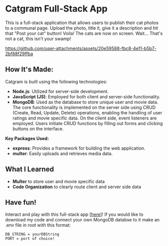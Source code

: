 # Catgram Full-Stack App
This is a full-stack application that allows users to publish their cat photos to a communal page.
Upload the photo, title it, give it a description and hit that "Post your cat" button! Voila! The cats are now on screen. 
Wait... That's not a cat, this isn't your swamp!

https://github.com/user-attachments/assets/20e59588-fbc8-4e11-b5b7-2bf88f29ffba

## How It's Made:
Catgram is built using the following technologies:

- **Node.js**: Utilized for server-side development.
- **JavaScript (JS)**: Employed for both client and server-side functionality.
- **MongoDB**: Used as the database to store unique user and movie data.
The core functionality is implemented on the server side using CRUD (Create, Read, Update, Delete) operations, enabling the handling of user ratings and movie specific data. On the client side, event listeners are employed. Users initiate CRUD functions by filling out forms and clicking buttons on the interface.

**Key Packages Used:**
- **express**: Provides a framework for building the web application.
- **multer**: Easily uploads and retrieves media data.

## What I Learned
- **Multer** to store user and movie specific data
- **Code Organization** to clearly route client and server side data

## Have fun!
Interact and play with this full-stack app [[here](https://catgram-716r.onrender.com/)]! If you would like to download my code and connect your own MongoDB databse to it make an .env file in root with this format:
```
DB_STRING = yourDBString
PORT = port of choice!
```
